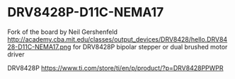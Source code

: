 # DRV8428P-D11C-NEMA17

Fork of the board by Neil Gershenfeld http://academy.cba.mit.edu/classes/output_devices/DRV8428/hello.DRV8428-D11C-NEMA17.png for DRV8428P bipolar stepper or dual brushed motor driver

DRV8428P https://www.ti.com/store/ti/en/p/product/?p=DRV8428PPWPR


